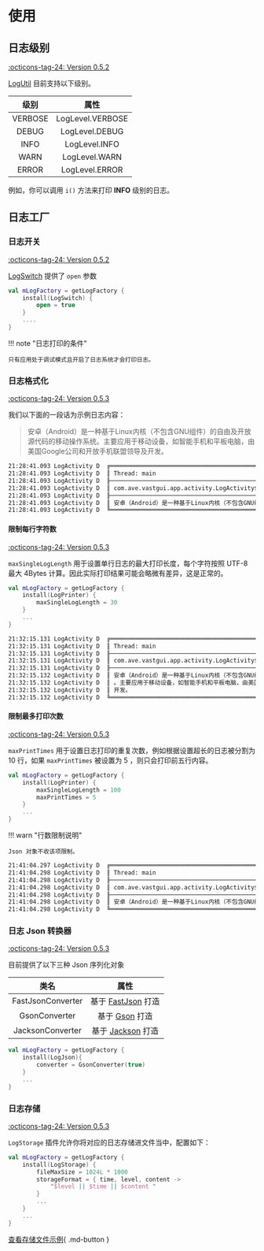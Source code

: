# 使用

## 日志级别

[:octicons-tag-24: Version 0.5.2](https://ave.entropy2020.cn/version/VastTools/#052)

[LogUtil](https://api.ave.entropy2020.cn/VastTools/com.ave.vastgui.tools.log/-log-util/index.html) 目前支持以下级别。

|  级别   |       属性       |
| :-----: | :--------------: |
| VERBOSE | LogLevel.VERBOSE |
|  DEBUG  |  LogLevel.DEBUG  |
|  INFO   |  LogLevel.INFO   |
|  WARN   |  LogLevel.WARN   |
|  ERROR  |  LogLevel.ERROR  |

例如，你可以调用 `i()` 方法来打印 **INFO** 级别的日志。

## 日志工厂

### 日志开关

[:octicons-tag-24: Version 0.5.2](https://ave.entropy2020.cn/version/VastTools/#052)

[LogSwitch](https://api.ave.entropy2020.cn/VastTools/com.ave.vastgui.tools.log.plugin/-log-switch/index.html) 提供了 `open` 参数

```kotlin
val mLogFactory = getLogFactory {
    install(LogSwitch) {
        open = true
    }
    .... 
}
```

!!! note "日志打印的条件"

    只有应用处于调试模式且开启了日志系统才会打印日志。

### 日志格式化

[:octicons-tag-24: Version 0.5.3](https://ave.entropy2020.cn/version/VastTools/#053)

我们以下面的一段话为示例日志内容：

> 安卓（Android）是一种基于Linux内核（不包含GNU组件）的自由及开放源代码的移动操作系统。主要应用于移动设备，如智能手机和平板电脑，由美国Google公司和开放手机联盟领导及开发。

```xml
21:28:41.093 LogActivity D  ╔═══════════════════════════════════════════════════════════════════════════════════════════════
21:28:41.093 LogActivity D  ║ Thread: main
21:28:41.093 LogActivity D  ╟───────────────────────────────────────────────────────────────────────────────────────────────
21:28:41.093 LogActivity D  ║ com.ave.vastgui.app.activity.LogActivity$onCreate$2.invoke(LogActivity.kt:44)
21:28:41.093 LogActivity D  ╟───────────────────────────────────────────────────────────────────────────────────────────────
21:28:41.093 LogActivity D  ║ 安卓（Android）是一种基于Linux内核（不包含GNU组件）的自由及开放源代码的移动操作系统。主要应用于移动设备，如智能手机和平板电脑，由美国Google公司和开放手机联盟领导及开发。
21:28:41.093 LogActivity D  ╚═══════════════════════════════════════════════════════════════════════════════════════════════
```

#### 限制每行字符数

[:octicons-tag-24: Version 0.5.3](https://ave.entropy2020.cn/version/VastTools/#053)

`maxSingleLogLength` 用于设置单行日志的最大打印长度，每个字符按照 UTF-8 最大 4Bytes 计算。因此实际打印结果可能会略微有差异，这是正常的。

```kotlin
val mLogFactory = getLogFactory {
    install(LogPrinter) {
        maxSingleLogLength = 30
    }
    ... 
}
```

```xml
21:32:15.131 LogActivity D  ╔════════════════════════════════════════════════════════════════════════════════════════════════════════════════════════
21:32:15.131 LogActivity D  ║ Thread: main
21:32:15.131 LogActivity D  ╟────────────────────────────────────────────────────────────────────────────────────────────────────────────────────────
21:32:15.131 LogActivity D  ║ com.ave.vastgui.app.activity.LogActivity$onCreate$2.invoke(LogActivity.kt:44)
21:32:15.131 LogActivity D  ╟────────────────────────────────────────────────────────────────────────────────────────────────────────────────────────
21:32:15.132 LogActivity D  ║ 安卓（Android）是一种基于Linux内核（不包含GNU组件）的自由及开放源代码的移动操作系统
21:32:15.132 LogActivity D  ║ 。主要应用于移动设备，如智能手机和平板电脑，由美国Google公司和开放手机联盟领导及
21:32:15.132 LogActivity D  ║ 开发。
21:32:15.132 LogActivity D  ╚════════════════════════════════════════════════════════════════════════════════════════════════════════════════════════
```

#### 限制最多打印次数

[:octicons-tag-24: Version 0.5.3](https://ave.entropy2020.cn/version/VastTools/#053)

`maxPrintTimes` 用于设置日志打印的重复次数，例如根据设置超长的日志被分割为 10 行，如果 `maxPrintTimes` 被设置为 5 ，则只会打印前五行内容。

```kotlin
val mLogFactory = getLogFactory {
    install(LogPrinter) {
        maxSingleLogLength = 100
        maxPrintTimes = 5
    }
    ...
}
```

!!! warn "行数限制说明"

    Json 对象不收该项限制。

```xml
21:41:04.297 LogActivity D  ╔════════════════════════════════════════════════════════════════════════════════════════════════════════════════════════
21:41:04.298 LogActivity D  ║ Thread: main
21:41:04.298 LogActivity D  ╟────────────────────────────────────────────────────────────────────────────────────────────────────────────────────────
21:41:04.298 LogActivity D  ║ com.ave.vastgui.app.activity.LogActivity$onCreate$2.invoke(LogActivity.kt:44)
21:41:04.298 LogActivity D  ╟────────────────────────────────────────────────────────────────────────────────────────────────────────────────────────
21:41:04.298 LogActivity D  ║ 安卓（Android）是一种基于Linux内核（不包含GNU组件）的自由及开放源代码的移动操作系统
21:41:04.298 LogActivity D  ╚════════════════════════════════════════════════════════════════════════════════════════════════════════════════════════
```

### 日志 Json 转换器

[:octicons-tag-24: Version 0.5.3](https://ave.entropy2020.cn/version/VastTools/#053)

目前提供了以下三种 Json 序列化对象

|  类名   |       属性       |
| :-----: | :--------------: |
| FastJsonConverter | 基于 [FastJson](https://github.com/alibaba/fastjson) 打造 |
|  GsonConverter  |  基于 [Gson](https://github.com/google/gson) 打造  |
|  JacksonConverter   |  基于 [Jackson](https://github.com/FasterXML/jackson) 打造   |

```kotlin
val mLogFactory = getLogFactory {
    install(LogJson){
        converter = GsonConverter(true)
    }
    ... 
}
```

### 日志存储

[:octicons-tag-24: Version 0.5.3](https://ave.entropy2020.cn/version/VastTools/#053)

`LogStorage` 插件允许你将对应的日志存储进文件当中，配置如下：

```kotlin
val mLogFactory = getLogFactory {
    install(LogStorage) {
        fileMaxSize = 1024L * 1000
        storageFormat = { time, level, content ->
            "$level || $time || $content "
        }
        ...
    }
    ... 
}
```

[查看存储文件示例](https://github.com/SakurajimaMaii/Android-Vast-Extension/blob/develop/app/src/main/kotlin/com/ave/vastgui/app/activity/log/AVE_1694179554073.log){ .md-button }
